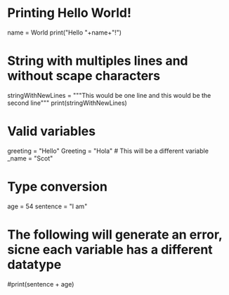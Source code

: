 # Printing Hello World!
name = World
print("Hello "+name+"!")

# String with multiples lines and without scape characters
stringWithNewLines = """This would be one line
and this would be the second line"""
print(stringWithNewLines)

# Valid variables

greeting = "Hello"
Greeting = "Hola" # This will be a different variable
_name = "Scot"

# Type conversion

age = 54
sentence = "I am"
# The following will generate an error, sicne each variable has a different datatype
#print(sentence + age)

